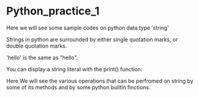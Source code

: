 # Python_practice_1
Here we will see some sample codes on python data type 'string'

Strings in python are surrounded by either single quotation marks, or double quotation marks.

'hello' is the same as "hello".

You can display a string literal with the print() function:

Here We will see the various operations that can be perfromed on string by some of its methods and by some python builtin finctions.
